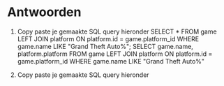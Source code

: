 # Antwoorden

1. Copy paste je gemaakte SQL query hieronder
SELECT * FROM game LEFT JOIN platform ON platform.id = game.platform_id WHERE game.name LIKE "Grand Theft Auto%";
SELECT game.name, platform.platform FROM game LEFT JOIN platform ON platform.id = game.platform_id WHERE game.name LIKE "Grand Theft Auto%"
   
2. Copy paste je gemaakte SQL query hieronder

   
